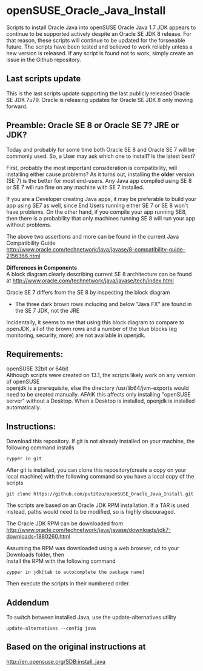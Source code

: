 openSUSE_Oracle_Java_Install
============================
Scripts to install Oracle Java into openSUSE
Oracle Java 1.7 JDK appears to continue to be supported actively despite an Oracle SE JDK 8 release. For that reason, these scripts will continue to be updated for the forseeable future. The scripts have been tested and believed to work reliably unless a new version is released. If any script is found not to work, simply create an issue in the Github repository.

Last scripts update
-------------------
This is the last scripts update supporting the last publicly released Oracle SE JDK 7u79. Oracle is releasing updates for Oracle SE JDK 8 only moving forward.

Preamble: Oracle SE 8 or Oracle SE 7? JRE or JDK?
-------------------------------------------------
Today and probably for some time both Oracle SE 8 and Oracle SE 7 will be commonly used. So, a User may ask which one to install? Is the latest best?

First, probably the most important consideration is compatibility, will installing either cause problems? As it turns out, installing the __older__ version (SE 7) is the better for most end-users. Any Java app compiled using SE 8 or SE 7 will run fine on any machine with SE 7 installed. 

If you are a Developer creating Java apps, it may be preferable to build your app using SE7 as well, since End Users running either SE 7 or SE 8 won't have problems. On the other hand, if you compile your app running SE8, then there is a probability that only machines running SE 8 will run your app without problems.

The above two assertions and more can be found in the current Java Compatibility Guide<br />
http://www.oracle.com/technetwork/java/javase/8-compatibility-guide-2156366.html 

__Differences in Components__<br />
A block diagram clearly describing current SE 8 architecture can be found at
http://www.oracle.com/technetwork/java/javase/tech/index.html

Oracle SE 7 differs from the SE 8 by inspecting the block diagram
- The three dark brown rows including and below "Java FX" are found in the SE 7 JDK, not the JRE

Incidentally, it seems to me that using this  block diagram to compare to openJDK, all of the brown rows and a number of the blue blocks (eg monitoring, security, more) are not available in openjdk.

Requirements:
-------------
openSUSE 32bit or 64bit<br />
Although scripts were created on 13.1, the scripts likely work on any version of openSUSE<br />
openjdk is a prerequisite, else the directory /usr/lib64/jvm-exports would need to be created manually. AFAIK this affects only installing "openSUSE server" without a Desktop. When a Desktop is installed, openjdk is installed automatically.

Instructions:
-------------
Download this repository. If git is not already installed on your machine, the following command installs

    zypper in git

After git is installed, you can clone this repository(create a copy on your local machine) with the following command so you have a local copy of the scripts

    git clone https://github.com/putztzu/openSUSE_Oracle_Java_Install.git

The scripts are based on an Oracle JDK RPM installation. If a TAR is used instead, paths would need to be modified, so is highly discouraged.


The Oracle JDK RPM can be downloaded from<br /> 
http://www.oracle.com/technetwork/java/javase/downloads/jdk7-downloads-1880260.html

Assuming the RPM was downloaded using a web browser, cd to your Downloads folder, then<br />
Install the RPM with the following command

    zypper in jdk[tab to autocomplete the package name]

Then execute the scripts in their numbered order.

Addendum
--------
To switch between installed Java, use the update-alternatives utility

    update-alternatives --config java

Based on the original instructions at
-------------------------------------
http://en.opensuse.org/SDB:install_java






